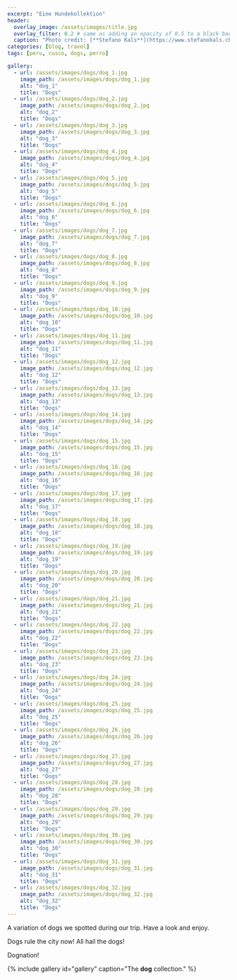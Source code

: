 ```yaml
---
excerpt: "Eine Hundekollektion"
header:
  overlay_image: /assets/images/title.jpg
  overlay_filter: 0.2 # same as adding an opacity of 0.5 to a black background
  caption: "Photo credit: [**Stefano Kals**](https://www.stefanokals.ch)"
categories: [blog, travel]
tags: [peru, cusco, dogs, perro]

gallery:
  - url: /assets/images/dogs/dog_1.jpg
    image_path: /assets/images/dogs/dog_1.jpg
    alt: "dog_1"
    title: "Dogs"
  - url: /assets/images/dogs/dog_2.jpg
    image_path: /assets/images/dogs/dog_2.jpg
    alt: "dog_2"
    title: "Dogs"
  - url: /assets/images/dogs/dog_3.jpg
    image_path: /assets/images/dogs/dog_3.jpg
    alt: "dog_3"
    title: "Dogs"
  - url: /assets/images/dogs/dog_4.jpg
    image_path: /assets/images/dogs/dog_4.jpg
    alt: "dog_4"
    title: "Dogs"
  - url: /assets/images/dogs/dog_5.jpg
    image_path: /assets/images/dogs/dog_5.jpg
    alt: "dog_5"
    title: "Dogs"
  - url: /assets/images/dogs/dog_6.jpg
    image_path: /assets/images/dogs/dog_6.jpg
    alt: "dog_6"
    title: "Dogs"
  - url: /assets/images/dogs/dog_7.jpg
    image_path: /assets/images/dogs/dog_7.jpg
    alt: "dog_7"
    title: "Dogs"
  - url: /assets/images/dogs/dog_8.jpg
    image_path: /assets/images/dogs/dog_8.jpg
    alt: "dog_8"
    title: "Dogs"
  - url: /assets/images/dogs/dog_9.jpg
    image_path: /assets/images/dogs/dog_9.jpg
    alt: "dog_9"
    title: "Dogs"
  - url: /assets/images/dogs/dog_10.jpg
    image_path: /assets/images/dogs/dog_10.jpg
    alt: "dog_10"
    title: "Dogs"
  - url: /assets/images/dogs/dog_11.jpg
    image_path: /assets/images/dogs/dog_11.jpg
    alt: "dog_11"
    title: "Dogs"
  - url: /assets/images/dogs/dog_12.jpg
    image_path: /assets/images/dogs/dog_12.jpg
    alt: "dog_12"
    title: "Dogs"
  - url: /assets/images/dogs/dog_13.jpg
    image_path: /assets/images/dogs/dog_13.jpg
    alt: "dog_13"
    title: "Dogs"
  - url: /assets/images/dogs/dog_14.jpg
    image_path: /assets/images/dogs/dog_14.jpg
    alt: "dog_14"
    title: "Dogs"
  - url: /assets/images/dogs/dog_15.jpg
    image_path: /assets/images/dogs/dog_15.jpg
    alt: "dog_15"
    title: "Dogs"
  - url: /assets/images/dogs/dog_16.jpg
    image_path: /assets/images/dogs/dog_16.jpg
    alt: "dog_16"
    title: "Dogs"
  - url: /assets/images/dogs/dog_17.jpg
    image_path: /assets/images/dogs/dog_17.jpg
    alt: "dog_17"
    title: "Dogs"
  - url: /assets/images/dogs/dog_18.jpg
    image_path: /assets/images/dogs/dog_18.jpg
    alt: "dog_18"
    title: "Dogs"
  - url: /assets/images/dogs/dog_19.jpg
    image_path: /assets/images/dogs/dog_19.jpg
    alt: "dog_19"
    title: "Dogs"
  - url: /assets/images/dogs/dog_20.jpg
    image_path: /assets/images/dogs/dog_20.jpg
    alt: "dog_20"
    title: "Dogs"
  - url: /assets/images/dogs/dog_21.jpg
    image_path: /assets/images/dogs/dog_21.jpg
    alt: "dog_21"
    title: "Dogs"
  - url: /assets/images/dogs/dog_22.jpg
    image_path: /assets/images/dogs/dog_22.jpg
    alt: "dog_22"
    title: "Dogs"
  - url: /assets/images/dogs/dog_23.jpg
    image_path: /assets/images/dogs/dog_23.jpg
    alt: "dog_23"
    title: "Dogs"
  - url: /assets/images/dogs/dog_24.jpg
    image_path: /assets/images/dogs/dog_24.jpg
    alt: "dog_24"
    title: "Dogs"
  - url: /assets/images/dogs/dog_25.jpg
    image_path: /assets/images/dogs/dog_25.jpg
    alt: "dog_25"
    title: "Dogs"
  - url: /assets/images/dogs/dog_26.jpg
    image_path: /assets/images/dogs/dog_26.jpg
    alt: "dog_26"
    title: "Dogs"
  - url: /assets/images/dogs/dog_27.jpg
    image_path: /assets/images/dogs/dog_27.jpg
    alt: "dog_27"
    title: "Dogs"
  - url: /assets/images/dogs/dog_28.jpg
    image_path: /assets/images/dogs/dog_28.jpg
    alt: "dog_28"
    title: "Dogs"
  - url: /assets/images/dogs/dog_29.jpg
    image_path: /assets/images/dogs/dog_29.jpg
    alt: "dog_29"
    title: "Dogs"
  - url: /assets/images/dogs/dog_30.jpg
    image_path: /assets/images/dogs/dog_30.jpg
    alt: "dog_30"
    title: "Dogs"
  - url: /assets/images/dogs/dog_31.jpg
    image_path: /assets/images/dogs/dog_31.jpg
    alt: "dog_31"
    title: "Dogs"
  - url: /assets/images/dogs/dog_32.jpg
    image_path: /assets/images/dogs/dog_32.jpg
    alt: "dog_32"
    title: "Dogs"
---
```


A variation of dogs we spotted during our trip. Have a look and enjoy.

Dogs rule the city now! All hail the dogs!

Dognation!

{% include gallery id="gallery" caption="The **dog** collection." %}
